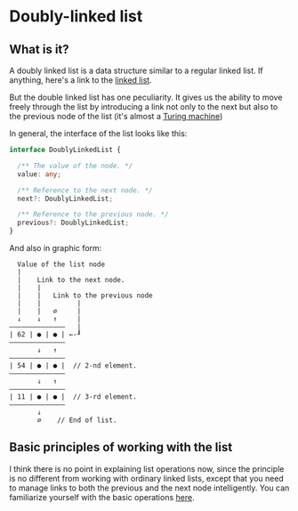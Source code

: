 # Doubly-linked list

## What is it?

A doubly linked list is a data structure similar to a regular linked list. If anything, here's a link to the [linked list](../linked-list).

But the double linked list has one peculiarity. It gives us the ability to move freely through the list by introducing a link not only to the next but also to the previous node of the list (it's almost a [Turing machine](https://en.wikipedia.org/wiki/Turing_machine))

In general, the interface of the list looks like this:

```typescript
interface DoublyLinkedList {

  /** The value of the node. */
  value: any;

  /** Reference to the next node. */
  next?: DoublyLinkedList;

  /** Reference to the previous node. */
  previous?: DoublyLinkedList;
}
```

And also in graphic form:

```plain
  Value of the list node
  |
  |    Link to the next node.
  |    |
  |    |   Link to the previous node
  |    |         |
  |    |   ∅     |
  ↓    ↓   ↑     |
——————————————   |
| 62 | ● | ● | ←-┚
——————————————
       ↓   ↑
——————————————
| 54 | ● | ● |  // 2-nd element.
——————————————
       ↓   ↑
——————————————
| 11 | ● | ● |  // 3-rd element.
——————————————
       ↓
       ∅    // End of list.

```

## Basic principles of working with the list

I think there is no point in explaining list operations now, since the principle is no different from working with ordinary linked lists, except that you need to manage links to both the previous and the next node intelligently. You can familiarize yourself with the basic operations [here](../linked-list).
